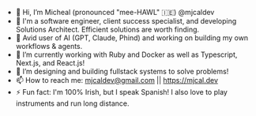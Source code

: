 - 👋 Hi, I’m Micheal (pronounced "mee-HAWL" 🇮🇪) @mjcaldev
- 👀 I'm a software engineer, client success specialist, and developing Solutions Architect. Efficient solutions are worth finding.
- 🧠 Avid user of AI (GPT, Claude, Phind) and working on building my own workflows & agents.
- 🌱 I’m currently working with Ruby and Docker as well as Typescript, Next.js, and React.js!
- 👷 I’m designing and building fullstack systems to solve problems!
- 📫 How to reach me: mjcaldev@gmail.com || https://mjcal.dev
- ⚡ Fun fact: I'm 100% Irish, but I speak Spanish! I also love to play instruments and run long distance.

<!---
Doubl2Tripl3/Doubl2Tripl3 is a ✨ special ✨ repository because its `README.md` (this file) appears on your GitHub profile.
You can click the Preview link to take a look at your changes.
--->
